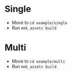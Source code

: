 
# Single
- Move to `cd example/single` 
- Run `mek_assets build`

# Multi
- Move to `cd example/multi`
- Run `mek_assets build`